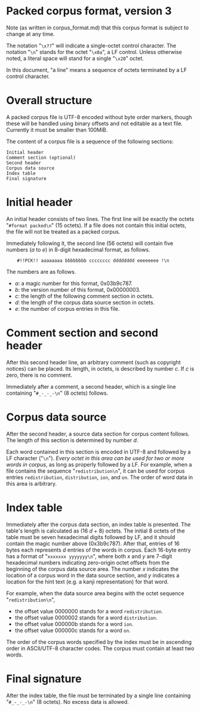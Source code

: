 [-]: # " -*- mode: gfm; coding: utf-8 -*- "

# Packed corpus format, version 3

Note (as written in corpus_format.md) that this corpus format is
subject to change at any time.

The notation "`\x??`" will indicate a single-octet control character.
The notation "`\n`" stands for the octet "`\x0a`", a LF control.
Unless otherwise noted, a literal space will stand for a single
"`\x20`" octet.

In this document, "a line" means a sequence of octets terminated by
a LF control character.

# Overall structure

A packed corpus file is UTF-8 encoded without byte order markers,
though these will be handled using binary offsets and not editable as
a text file.  Currently it must be smaller than 100MiB.

The content of a corpus file is a sequence of the following sections:

	Initial header
	Comment section (optional)
	Second header
	Corpus data source
	Index table
	Final signature

# Initial header

An initial header consists of two lines.  The first line will be
exactly the octets "`#format packed\n`" (15 octets).  If a file does
not contain this initial octets, the file will not be treated as a
packed corpus.

Immediately following it, the second line (56 octets) will contain
five numbers (_a_ to _e_) in 8-digit hexadecimal format, as follows.

        #!!PCK!! aaaaaaaa bbbbbbbb cccccccc dddddddd eeeeeeee !\n

The numbers are as follows.

 * _a_: a magic number for this format, 0x03b9c787.
 * _b_: the version number of this format, 0x00000003.
 * _c_: the length of the following comment section in octets.
 * _d_: the length of the corpus data source section in octets.
 * _e_: the number of corpus entries in this file.

# Comment section and second header

After this second header line, an arbitrary comment (such as copyright
notices) can be placed.  Its length, in octets, is described by number _c_.
If _c_ is zero, there is no comment.

Immediately after a comment, a second header, which is a single line
containing "`#_-_-_-\n`" (8 octets) follows.

# Corpus data source

After the second header, a source data section for corpus content
follows.  The length of this section is determined by number _d_.

Each word contained in this section is encoded in UTF-8 and followed
by a LF character ("`\n`").  _Every octet in this area can be used for
two or more words in corpus_, as long as properly followed by a LF.
For example, when a file contains the sequence "`redistribution\n`",
it can be used for corpus entries `redistribution`, `distribution`,
`ion`, and `on`.  The order of word data in this area is arbitrary.

# Index table

Immediately after the corpus data section, an index table is
presented.  The table's length is calculated as (16 _d_ + 8) octets.
The initial 8 octets of the table must be seven hexadecimal digits
followed by LF, and it should contain the magic number above
(0x3b9c787).  After that, entries of 16 bytes each represents _d_
entries of the words in corpus.  Each 16-byte entry has a format of
"`xxxxxxx yyyyyyy\n`", where both _x_ and _y_ are 7-digit hexadecimal
numbers indicating zero-origin octet offsets from the beginning of the
corpus data source area. The number _x_ indicates the location of a
corpus word in the data source section, and _y_ indicates a location
for the hint text (e.g. a kanji representation) for that word.

For example, when the data source area begins with the octet sequence
"`redistribution\n`",

 * the offset value 0000000 stands for a word `redistribution`.
 * the offset value 0000002 stands for a word `distribution`.
 * the offset value 000000b stands for a word `ion`.
 * the offset value 000000c stands for a word `on`.

The order of the corpus words specified by the index must be in
ascending order in ASCII/UTF-8 character codes.  The corpus must
contain at least two words.

# Final signature

After the index table, the file must be terminated by a single line
containing "`#_-_-_-\n`" (8 octets).  No excess data is allowed.
